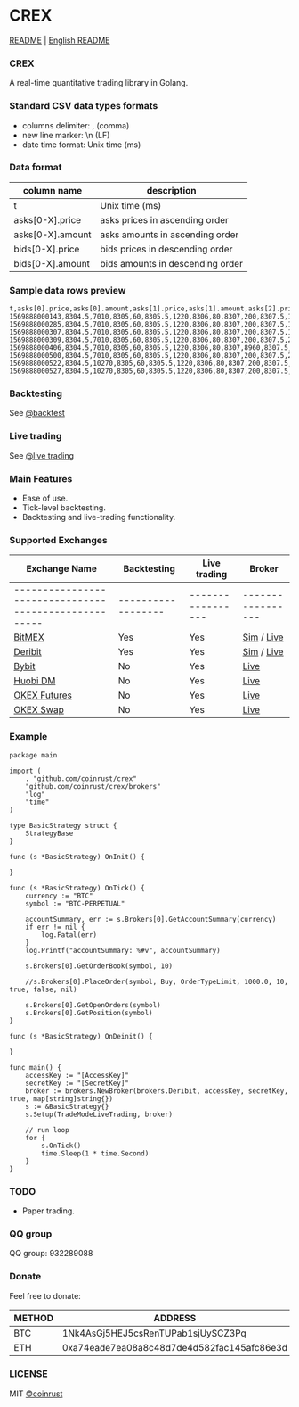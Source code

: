 # CREX

[README](README.md) | [English README](README_en.md)

### CREX
A real-time quantitative trading library in Golang.

### Standard CSV data types formats
* columns delimiter: , (comma)
* new line marker: \n (LF)
* date time format: Unix time (ms)

### Data format
| column name      | description                      |
| ---------------- |--------------------------------- |
| t                | Unix time (ms)                   |
| asks[0-X].price  | asks prices in ascending order   |
| asks[0-X].amount | asks amounts in ascending order  |
| bids[0-X].price  | bids prices in descending order  |
| bids[0-X].amount | bids amounts in descending order |

### Sample data rows preview
```csv
t,asks[0].price,asks[0].amount,asks[1].price,asks[1].amount,asks[2].price,asks[2].amount,asks[3].price,asks[3].amount,asks[4].price,asks[4].amount,asks[5].price,asks[5].amount,asks[6].price,asks[6].amount,asks[7].price,asks[7].amount,asks[8].price,asks[8].amount,asks[9].price,asks[9].amount,bids[0].price,bids[0].amount,bids[1].price,bids[1].amount,bids[2].price,bids[2].amount,bids[3].price,bids[3].amount,bids[4].price,bids[4].amount,bids[5].price,bids[5].amount,bids[6].price,bids[6].amount,bids[7].price,bids[7].amount,bids[8].price,bids[8].amount,bids[9].price,bids[9].amount
1569888000143,8304.5,7010,8305,60,8305.5,1220,8306,80,8307,200,8307.5,1650,8308,68260,8308.5,120000,8309,38400,8309.5,8400,8304,185750,8303.5,52200,8303,20600,8302.5,4500,8302,2000,8301.5,18200,8301,18000,8300.5,90,8300,71320,8299.5,310
1569888000285,8304.5,7010,8305,60,8305.5,1220,8306,80,8307,200,8307.5,1650,8308,68260,8308.5,120000,8309,38400,8309.5,8400,8304,185750,8303.5,52200,8303,20600,8302.5,4500,8302,2000,8301.5,18200,8301,18000,8300.5,5090,8300,71320,8299.5,310
1569888000307,8304.5,7010,8305,60,8305.5,1220,8306,80,8307,200,8307.5,11010,8308,68260,8308.5,120000,8309,38400,8309.5,8400,8304,185750,8303.5,52200,8303,20600,8302.5,4500,8302,2000,8301.5,18200,8301,18000,8300.5,5090,8300,71320,8299.5,310
1569888000309,8304.5,7010,8305,60,8305.5,1220,8306,80,8307,200,8307.5,20370,8308,68260,8308.5,120000,8309,38400,8309.5,8400,8304,185750,8303.5,52200,8303,20600,8302.5,4500,8302,2000,8301.5,18200,8301,18000,8300.5,5090,8300,71320,8299.5,310
1569888000406,8304.5,7010,8305,60,8305.5,1220,8306,80,8307,8960,8307.5,11010,8308,68260,8308.5,120000,8309,38400,8309.5,8400,8304,185750,8303.5,52200,8303,20600,8302.5,4500,8302,2000,8301.5,18200,8301,18000,8300.5,5090,8300,71320,8299.5,310
1569888000500,8304.5,7010,8305,60,8305.5,1220,8306,80,8307,200,8307.5,20370,8308,68260,8308.5,120000,8309,38400,8309.5,8400,8304,185750,8303.5,52200,8303,20600,8302.5,4500,8302,2000,8301.5,18200,8301,18000,8300.5,5090,8300,71320,8299.5,310
1569888000522,8304.5,10270,8305,60,8305.5,1220,8306,80,8307,200,8307.5,20370,8308,68260,8308.5,120000,8309,38400,8309.5,8400,8304,185750,8303.5,52200,8303,20600,8302.5,4500,8302,2000,8301.5,18200,8301,18000,8300.5,5090,8300,71320,8299.5,310
1569888000527,8304.5,10270,8305,60,8305.5,1220,8306,80,8307,200,8307.5,20370,8308,68260,8308.5,120000,8309,38400,8309.5,8400,8304,185010,8303.5,52200,8303,20600,8302.5,4500,8302,2000,8301.5,18200,8301,18000,8300.5,5090,8300,71320,8299.5,310
```

### Backtesting
See [@backtest](https://github.com/coinrust/crex/blob/master/examples/backtest/main.go)

### Live trading
See [@live trading](https://github.com/coinrust/crex/blob/master/examples/live/main.go)

### Main Features
* Ease of use.
* Tick-level backtesting.
* Backtesting and live-trading functionality.

### Supported Exchanges
| Exchange Name                                         | Backtesting       | Live trading      | Broker            |
| ----------------------------------------------------- |------------------ | ----------------- | ----------------- |
| ----------------------------------------------------- |------------------ | ----------------- | ----------------- |
| [BitMEX](https://www.bitmex.com/register/o0Duru)      | Yes               | Yes               | [Sim](https://github.com/coinrust/crex/tree/master/brokers/bitmex-sim-broker) / [Live](https://github.com/coinrust/crex/tree/master/brokers/bitmex-broker) |
| [Deribit](https://www.deribit.com/reg-7357.93)        | Yes               | Yes               | [Sim](https://github.com/coinrust/crex/tree/master/brokers/deribit-sim-broker) / [Live](https://github.com/coinrust/crex/tree/master/brokers/deribit-broker) |
| [Bybit](https://www.bybit.com/app/register?ref=qQggy) | No                | Yes               | [Live](https://github.com/coinrust/crex/tree/master/brokers/bybit-broker) |
| [Huobi DM](https://www.huobi.io/zh-cn/topic/invited/?invite_code=7hzc5) | No                | Yes               | [Live](https://github.com/coinrust/crex/tree/master/brokers/huobi-broker) |
| [OKEX Futures](https://www.okex.com/join/1890951) | No                | Yes               | [Live](https://github.com/coinrust/crex/tree/master/brokers/okex-futures-broker) |
| [OKEX Swap](https://www.okex.com/join/1890951) | No                | Yes               | [Live](https://github.com/coinrust/crex/tree/master/brokers/okex-swap-broker) |

### Example
```golang
package main

import (
	. "github.com/coinrust/crex"
	"github.com/coinrust/crex/brokers"
	"log"
	"time"
)

type BasicStrategy struct {
	StrategyBase
}

func (s *BasicStrategy) OnInit() {

}

func (s *BasicStrategy) OnTick() {
	currency := "BTC"
	symbol := "BTC-PERPETUAL"

	accountSummary, err := s.Brokers[0].GetAccountSummary(currency)
	if err != nil {
		log.Fatal(err)
	}
	log.Printf("accountSummary: %#v", accountSummary)

	s.Brokers[0].GetOrderBook(symbol, 10)

	//s.Brokers[0].PlaceOrder(symbol, Buy, OrderTypeLimit, 1000.0, 10, true, false, nil)

	s.Brokers[0].GetOpenOrders(symbol)
	s.Brokers[0].GetPosition(symbol)
}

func (s *BasicStrategy) OnDeinit() {

}

func main() {
	accessKey := "[AccessKey]"
	secretKey := "[SecretKey]"
	broker := brokers.NewBroker(brokers.Deribit, accessKey, secretKey, true, map[string]string{})
	s := &BasicStrategy{}
	s.Setup(TradeModeLiveTrading, broker)

	// run loop
	for {
		s.OnTick()
		time.Sleep(1 * time.Second)
	}
}
```

### TODO
* Paper trading.

### QQ group
QQ group: 932289088

### Donate

Feel free to donate:

| METHOD  | ADDRESS                                     |
|-------- |-------------------------------------------- |
| BTC     | 1Nk4AsGj5HEJ5csRenTUPab1sjUySCZ3Pq          |
| ETH     | 0xa74eade7ea08a8c48d7de4d582fac145afc86e3d  |

### LICENSE
MIT [©coinrust](https://github.com/coinrust)